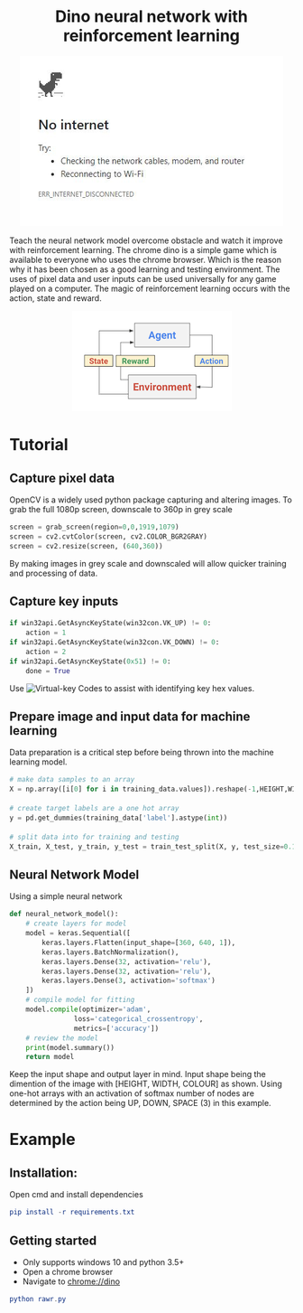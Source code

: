 <h1 align="center">Dino neural network with reinforcement learning</h1>
<div align="center">
  <a href="https://jaydendao.com/dino">
    <img src="assets/dino.JPG" alt="Chrome Dino" />
  </a>
</div>

Teach the neural network model overcome obstacle and watch it improve with reinforcement learning. The chrome dino is a simple game which is available to everyone who uses the chrome browser. Which is the reason why it has been chosen as a good learning and testing environment. The uses of pixel data and user inputs can be used universally for any game played on a computer. The magic of reinforcement learning occurs with the action, state and reward. 

<div align="center">
  <img src="assets/learning.png" alt="Reinforcement Learning" />
</div>

# Tutorial
## Capture pixel data 
OpenCV is a widely used python package capturing and altering images.
To grab the full 1080p screen, downscale to 360p in grey scale 
```python
screen = grab_screen(region=0,0,1919,1079)
screen = cv2.cvtColor(screen, cv2.COLOR_BGR2GRAY)
screen = cv2.resize(screen, (640,360))
```
By making images in grey scale and downscaled will allow quicker training and processing of data. 

## Capture key inputs
```python
if win32api.GetAsyncKeyState(win32con.VK_UP) != 0:
    action = 1 
if win32api.GetAsyncKeyState(win32con.VK_DOWN) != 0:
    action = 2
if win32api.GetAsyncKeyState(0x51) != 0:
    done = True
```
Use ![Virtual-key Codes](https://docs.microsoft.com/en-us/windows/win32/inputdev/virtual-key-codes) to assist with identifying key hex values.

## Prepare image and input data for machine learning
Data preparation is a critical step before being thrown into the machine learning model.
```python
# make data samples to an array
X = np.array([i[0] for i in training_data.values]).reshape(-1,HEIGHT,WIDTH, 1)

# create target labels are a one hot array
y = pd.get_dummies(training_data['label'].astype(int))

# split data into for training and testing
X_train, X_test, y_train, y_test = train_test_split(X, y, test_size=0.1, stratify=y, random_state=0)
```

## Neural Network Model
Using a simple neural network 
```python
def neural_network_model():
    # create layers for model
    model = keras.Sequential([
        keras.layers.Flatten(input_shape=[360, 640, 1]),
        keras.layers.BatchNormalization(),
        keras.layers.Dense(32, activation='relu'),
        keras.layers.Dense(32, activation='relu'),
        keras.layers.Dense(3, activation='softmax')
    ])
    # compile model for fitting
    model.compile(optimizer='adam',
                loss='categorical_crossentropy', 
                metrics=['accuracy'])
    # review the model
    print(model.summary())
    return model
```
Keep the input shape and output layer in mind. Input shape being the dimention of the image with [HEIGHT, WIDTH, COLOUR] as shown. Using one-hot arrays with an activation of softmax number of nodes are determined by the action being UP, DOWN, SPACE (3) in this example.

# Example
## Installation:
Open cmd and install dependencies
```elm
pip install -r requirements.txt
```

## Getting started
- Only supports windows 10 and python 3.5+
-	Open a chrome browser
-	Navigate to [chrome://dino](chrome://dino/)
```elm
python rawr.py
```

